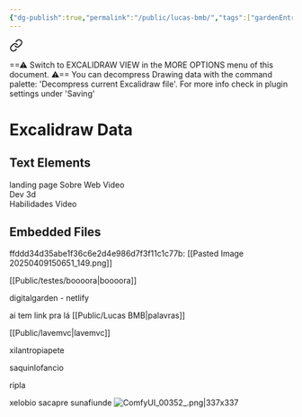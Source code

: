 ```yaml
---
{"dg-publish":true,"permalink":"/public/lucas-bmb/","tags":["gardenEntry"],"created":"2025-10-20T00:40:45.324-03:00"}
---
```



<div class="transclusion internal-embed is-loaded"><a class="markdown-embed-link" href="/excalidraw/esboco-portifolio/" aria-label="Open link"><svg xmlns="http://www.w3.org/2000/svg" width="24" height="24" viewBox="0 0 24 24" fill="none" stroke="currentColor" stroke-width="2" stroke-linecap="round" stroke-linejoin="round" class="svg-icon lucide-link"><path d="M10 13a5 5 0 0 0 7.54.54l3-3a5 5 0 0 0-7.07-7.07l-1.72 1.71"></path><path d="M14 11a5 5 0 0 0-7.54-.54l-3 3a5 5 0 0 0 7.07 7.07l1.71-1.71"></path></svg></a><div class="markdown-embed">




==⚠  Switch to EXCALIDRAW VIEW in the MORE OPTIONS menu of this document. ⚠== You can decompress Drawing data with the command palette: 'Decompress current Excalidraw file'. For more info check in plugin settings under 'Saving'


# Excalidraw Data

## Text Elements
landing page 
Sobre 
Web 
Video  
Dev 
3d  
Habilidades 
Video  
## Embedded Files
ffddd34d35abe1f36c6e2d4e986d7f3f11c1c77b: [[Pasted Image 20250409150651_149.png]]



</div></div>


[[Public/testes/boooora\|boooora]]



digitalgarden - netlify


ai tem link pra lá [[Public/Lucas BMB\|palavras]]

[[Public/lavemvc\|lavemvc]]


xilantropiapete


saquinlofancio

ripla

xelobio
sacapre
sunafiunde
![ComfyUI_00352_.png|337x337](/img/user/Public/Anexos/ComfyUI_00352_.png)